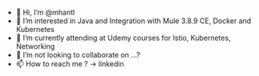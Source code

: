 - 👋 Hi, I’m @mhantl
- 👀 I’m interested in Java and Integration with Mule 3.8.9 CE, Docker and Kubernetes
- 🌱 I’m currently attending at Udemy courses for Istio, Kubernetes, Networking
- 💞️ I’m not looking to collaborate on ...?
- 📫 How to reach me ? -> linkedin

<!---
mhantl/mhantl is a ✨ special ✨ repository because its `README.md` (this file) appears on your GitHub profile.
You can click the Preview link to take a look at your changes.
--->
